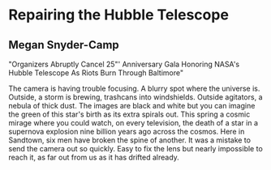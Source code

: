 # Repairing the Hubble Telescope
## Megan Snyder-Camp
"Organizers Abruptly Cancel 25"' Anniversary Gala Honoring NASA's
             Hubble Telescope As Riots Burn Through Baltimore"

The camera is having trouble
focusing. A blurry spot
where the universe is.
Outside, a storm is brewing,
trashcans into windshields.
Outside agitators, a nebula
of thick dust. The images
are black and white but you can imagine
the green of this star's birth
as its extra spirals out.
This spring a cosmic mirage
where you could watch, on every television,
the death of a star in a supernova explosion
nine billion years ago across the cosmos.
Here in Sandtown, six men
have broken the spine of another.
It was a mistake
to send the camera out so quickly.
Easy to fix the lens
but nearly impossible to reach it,
as far out from us as it has drifted already.